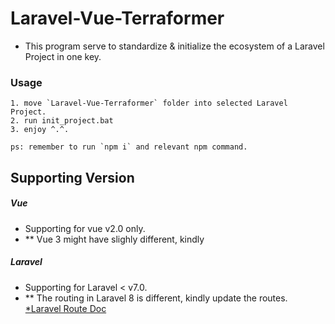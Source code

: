 # Laravel-Vue-Terraformer

- This program serve to standardize & initialize the ecosystem of a Laravel Project in one key.

### Usage

```
1. move `Laravel-Vue-Terraformer` folder into selected Laravel Project.
2. run init_project.bat
3. enjoy ^.^.

ps: remember to run `npm i` and relevant npm command.
```

## Supporting Version

##### Vue

- Supporting for vue v2.0 only.
- ** Vue 3 might have slighly different, kindly

##### Laravel

- Supporting for Laravel < v7.0.
- ** The routing in Laravel 8 is different, kindly update the routes. [*Laravel Route Doc](https://laravel.com/docs/8.x/routing#the-default-route-files)
